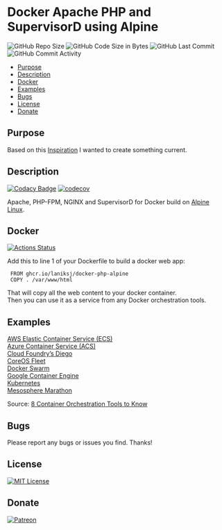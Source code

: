 # Docker Apache PHP and SupervisorD using Alpine

![GitHub Repo Size](https://img.shields.io/github/repo-size/laniksj/docker-php-alpine)
![GitHub Code Size in Bytes](https://img.shields.io/github/languages/code-size/laniksj/docker-php-alpine)
![GitHub Last Commit](https://img.shields.io/github/last-commit/laniksj/docker-php-alpine)
![GitHub Commit Activity](https://img.shields.io/github/commit-activity/m/laniksj/docker-php-alpine) 

-   [Purpose](#purpose)
-   [Description](#description)
-   [Docker](#docker)
-   [Examples](#examples)
-   [Bugs](#bugs)
-   [License](#license)
-   [Donate](#donate)

## Purpose

Based on this [Inspiration](https://github.com/TrafeX/docker-php-nginx) I wanted to create something current.

## Description

[![Codacy Badge](https://app.codacy.com/project/badge/Grade/d0aec14feac549ed8bd931fff77313e5)](https://www.codacy.com/gh/LanikSJ/docker-php-alpine/dashboard?utm_source=github.com&amp;utm_medium=referral&amp;utm_content=LanikSJ/docker-php-alpine&amp;utm_campaign=Badge_Grade)
[![codecov](https://codecov.io/gh/LanikSJ/docker-php-alpine/branch/master/graph/badge.svg)](https://codecov.io/gh/LanikSJ/docker-php-alpine)

Apache, PHP-FPM, NGINX and SupervisorD for Docker build on [Alpine Linux](http://www.alpinelinux.org/).

## Docker

[![Actions Status](https://github.com/LanikSJ/docker-php-alpine/workflows/Docker%20Publish/badge.svg)](https://github.com/LanikSJ/docker-php-alpine/actions)

Add this to line 1 of your Dockerfile to build a docker web app:

     FROM ghcr.io/laniksj/docker-php-alpine
     COPY . /var/www/html

That will copy all the web content to your docker container.  
Then you can use it as a service from any Docker orchestration tools.

## Examples

[AWS Elastic Container Service (ECS)](https://aws.amazon.com/ecs/)  
[Azure Container Service (ACS)](https://azure.microsoft.com/en-us/blog/azure-container-service-preview/)  
[Cloud Foundry’s Diego](https://docs.cloudfoundry.org/concepts/diego/diego-architecture.html)  
[CoreOS Fleet](https://coreos.com/using-coreos/clustering/)  
[Docker Swarm](https://www.docker.com/products/docker-swarm)  
[Google Container Engine](https://cloud.google.com/container-engine/)  
[Kubernetes](https://kubernetes.io)  
[Mesosphere Marathon](https://mesosphere.github.io/marathon/)  

Source: [8 Container Orchestration Tools to Know](https://www.linux.com/NewS/8-OPEN-SOURCE-CONTAINER-ORCHESTRATION-TOOLS-KNOW)

## Bugs

Please report any bugs or issues you find. Thanks!

## License

[![MIT License](https://img.shields.io/badge/license-MIT-blue)](https://en.wikipedia.org/wiki/MIT_License)

## Donate

[![Patreon](https://img.shields.io/badge/patreon-donate-blue.svg)](https://www.patreon.com/laniksj/overview)
